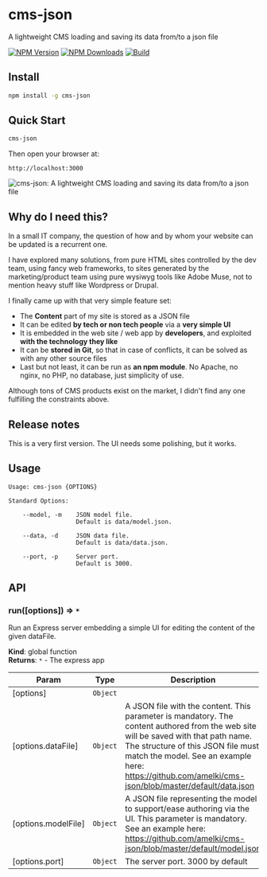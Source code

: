 # cms-json

A lightweight CMS loading and saving its data from/to a json file

  [![NPM Version][npm-image]][npm-url]
  [![NPM Downloads][downloads-image]][downloads-url]
  [![Build][travis-image]][travis-url]

## Install

```bash
npm install -g cms-json
```

## Quick Start

```bash
cms-json
```

Then open your browser at:

    http://localhost:3000

![cms-json: A lightweight CMS loading and saving its data from/to a json file](https://image.ibb.co/b040bk/cms_json_screenshot.png)

## Why do I need this?

In a small IT company, the question of how and by whom your website can be updated is a recurrent
one.

I have explored many solutions, from pure HTML sites controlled by the dev team, using fancy
web frameworks, to sites generated by the marketing/product team using pure wysiwyg tools like
Adobe Muse, not to mention heavy stuff like Wordpress or Drupal.

I finally came up with that very simple feature set:

* The **Content** part of my site is stored as a JSON file
* It can be edited **by tech or non tech people** via a **very simple UI**
* It is embedded in the web site / web app by **developers**, and exploited **with the technology they like**
* It can be **stored in Git**, so that in case of conflicts, it can be solved as with any other source files
* Last but not least, it can be run as **an npm module**. No Apache, no nginx, no PHP, no database, just simplicity of use.

Although tons of CMS products exist on the market, I didn't find any one fulfilling the
constraints above.

## Release notes

This is a very first version. The UI needs some polishing, but it works.

## Usage

```
Usage: cms-json {OPTIONS}

Standard Options:

    --model, -m    JSON model file.
                   Default is data/model.json.

    --data, -d     JSON data file.
                   Default is data/data.json.

    --port, -p     Server port.
                   Default is 3000.

```
[npm-image]: https://img.shields.io/npm/v/cms-json.svg
[npm-url]: https://npmjs.org/package/cms-json
[downloads-image]: https://img.shields.io/npm/dm/cms-json.svg
[downloads-url]: https://npmjs.org/package/cms-json
[travis-image]: https://img.shields.io/travis/amelki/cms-json/master.svg?label=linux
[travis-url]: https://travis-ci.org/amelki/cms-json

## API

<a name="run"></a>

### run([options]) ⇒ <code>\*</code>
Run an Express server embedding a simple UI for editing the content of the given dataFile.

**Kind**: global function  
**Returns**: <code>\*</code> - The express app  

| Param | Type | Description |
| --- | --- | --- |
| [options] | <code>Object</code> |  |
| [options.dataFile] | <code>Object</code> | A JSON file with the content. This parameter is mandatory. 		The	content authored from the web site will be saved with that path name. 		The structure of this JSON file must match the model. 		See an example here: https://github.com/amelki/cms-json/blob/master/default/data.json |
| [options.modelFile] | <code>Object</code> | A JSON file representing the model to support/ease authoring via the UI. This parameter is mandatory. 		See an example here: https://github.com/amelki/cms-json/blob/master/default/model.json |
| [options.port] | <code>Object</code> | The server port. 3000 by default |

